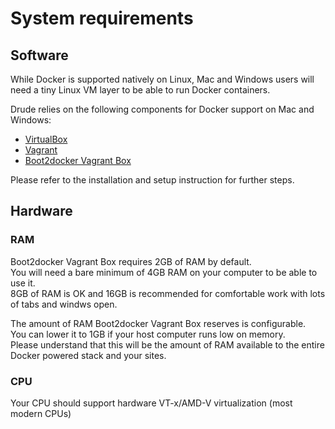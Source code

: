# System requirements

## Software

While Docker is supported natively on Linux, Mac and Windows users will need a tiny Linux VM layer to be able to run Docker containers.

Drude relies on the following components for Docker support on Mac and Windows:

- [VirtualBox](https://www.virtualbox.org)
- [Vagrant](https://www.vagrantup.com)
- [Boot2docker Vagrant Box](https://github.com/blinkreaction/boot2docker-vagrant)

Please refer to the installation and setup instruction for further steps.

## Hardware

### RAM

Boot2docker Vagrant Box requires 2GB of RAM by default.  
You will need a bare minimum of 4GB RAM on your computer to be able to use it.  
8GB of RAM is OK and 16GB is recommended for comfortable work with lots of tabs and windws open.

The amount of RAM Boot2docker Vagrant Box reserves is configurable.  
You can lower it to 1GB if your host computer runs low on memory.  
Please understand that this will be the amount of RAM available to the entire Docker powered stack and your sites.

### CPU

Your CPU should support hardware VT-x/AMD-V virtualization (most modern CPUs)

